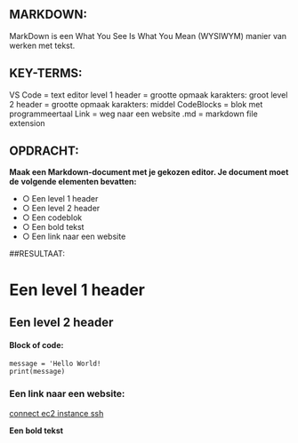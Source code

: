 ## MARKDOWN:   
MarkDown is een What You See Is What You Mean (WYSIWYM) manier 
van werken met tekst.

## KEY-TERMS:
VS Code = text editor
level 1 header = grootte opmaak karakters: groot
level 2 header = grootte opmaak karakters: middel
CodeBlocks = blok met programmeertaal
Link = weg naar een website
.md = markdown file extension

## OPDRACHT:
**Maak een Markdown-document met je gekozen editor. Je document moet de**
**volgende elementen bevatten:**
* ○ Een level 1 header
* ○ Een level 2 header
* ○ Een codeblok
* ○ Een bold tekst
* ○ Een link naar een website

##RESULTAAT:
# Een level 1 header
## Een level 2 header

#### Block of code:
```
message = 'Hello World!
print(message)
```
### Een link naar een website:
[connect ec2 instance ssh](https://www.clickittech.com/aws/connect-ec2-instance-using-ssh/)

**Een bold tekst**
